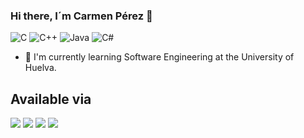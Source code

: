 ### Hi there, I´m Carmen Pérez 👋

![C](https://img.shields.io/badge/C-00599C?style=for-the-badge&logo=c&logoColor=white)
![C++](https://img.shields.io/badge/C%2B%2B-00599C?style=for-the-badge&logo=c%2B%2B&logoColor=white)
![Java](https://img.shields.io/badge/Java-ED8B00?style=for-the-badge&logo=java&logoColor=white)
![C#](https://img.shields.io/badge/C%23-239120?style=for-the-badge&logo=c-sharp&logoColor=white)

- 🌱 I'm currently learning Software Engineering at the University of Huelva.

## Available via
[![](https://img.shields.io/badge/Gmail-D14836?style=for-the-badge&logo=gmail&logoColor=white)](mailto:crmnprzgmz@gmail.com)
[![](https://img.shields.io/badge/Instagram-E4405F?style=for-the-badge&logo=instagram&logoColor=white)](https://instagram.com/caarpz)
[![](https://img.shields.io/badge/Telegram-2CA5E0?style=for-the-badge&logo=telegram&logoColor=white)](https://t.me/Caarpz)
[![](https://img.shields.io/badge/LinkedIn-0077B5?style=for-the-badge&logo=linkedin&logoColor=white)](https://www.linkedin.com/in/carmen-perez-gomez-6380921a1)

